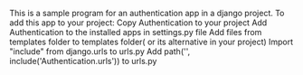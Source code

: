 This is a sample program for an authentication app in a django project.
To add this app to your project:
    Copy Authentication to your project
    Add Authentication to the installed apps in settings.py file
    Add files from templates folder to templates folder( or its alternative in your project)
    Import "include" from django.urls to urls.py
    Add path('', include('Authentication.urls')) to urls.py